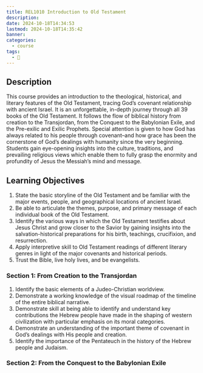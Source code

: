 ```yaml
---
title: REL1010 Introduction to Old Testament
description: 
date: 2024-10-18T14:34:53
lastmod: 2024-10-18T14:35:42
banner: 
categories:
  - course
tags:
  - 🌸
---
```

## Description  
  
This course provides an introduction to the theological, historical, and literary features of the Old Testament, tracing God’s covenant relationship with ancient Israel. It is an unforgettable, in-depth journey through all 39 books of the Old Testament. It follows the flow of biblical history from creation to the Transjordan, from the Conquest to the Babylonian Exile, and the Pre-exilic and Exilic Prophets. Special attention is given to how God has always related to his people through covenant–and how grace has been the cornerstone of God’s dealings with humanity since the very beginning. Students gain eye-opening insights into the culture, traditions, and prevailing religious views which enable them to fully grasp the enormity and profundity of Jesus the Messiah’s mind and message.  
  
## Learning Objectives  
  
1. State the basic storyline of the Old Testament and be familiar with the major events, people, and geographical locations of ancient Israel.  
2. Be able to articulate the themes, purpose, and primary message of each individual book of the Old Testament.  
3. Identify the various ways in which the Old Testament testifies about Jesus Christ and grow closer to the Savior by gaining insights into the salvation-historical preparations for his birth, teachings, crucifixion, and resurrection.  
4. Apply interpretive skill to Old Testament readings of different literary genres in light of the major covenants and historical periods.  
5. Trust the Bible, live holy lives, and be evangelists.  
  
### Section 1: From Creation to the Transjordan  
  
1. Identify the basic elements of a Judeo-Christian worldview.  
2. Demonstrate a working knowledge of the visual roadmap of the timeline of the entire biblical narrative.  
3. Demonstrate skill at being able to identify and understand key contributions the Hebrew people have made in the shaping of western civilization with particular emphasis on its moral categories.  
4. Demonstrate an understanding of the important theme of covenant in God’s dealings with His people and creation.  
5. Identify the importance of the Pentateuch in the history of the Hebrew people and Judaism.  
  
### Section 2: From the Conquest to the Babylonian Exile  
